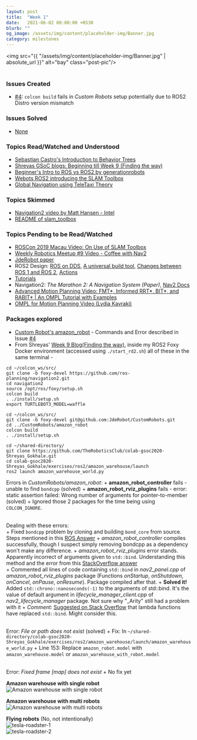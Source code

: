 ```yaml
---
layout: post
title:  "Week 1"
date:   2021-06-02 00:00:00 +0530
blurb: ""
og_image: /assets/img/content/placeholder-img/Banner.jpg
category: milestones
---
```


<img src="{{ "/assets/img/content/placeholder-img/Banner.jpg" | absolute_url }}" alt="bay" class="post-pic"/>
<br />
<br />

### Issues Created
- [#4][]: `colcon build` fails in *Custom Robots* setup potentially due to ROS2 Distro version mismatch


### Issues Solved
- [None]()


### Topics Read/Watched and Understood
- [Sebastian Castro's Introduction to Behavior Trees](https://roboticseabass.wordpress.com/2021/05/08/introduction-to-behavior-trees/)
- [Shreyas GSoC blogs: Beginning till Week 9 (Finding the way)](https://theroboticsclub.github.io/colab-gsoc2020-Shreyas_Gokhale/)
- [Beginner's Intro to ROS vs ROS2 by generationrobots](https://blog.generationrobots.com/en/ros-vs-ros2/)
- [Webots ROS2 introducing the SLAM Toolbox](https://youtu.be/s16269kol5M)
- [Global Navigation using TeleTaxi Theory](https://jderobot.github.io/RoboticsAcademy/exercises/AutonomousCars/global_navigation/)

### Topics Skimmed
- [Navigation2 video by Matt Hansen - Intel](https://youtu.be/-MzsEykCXoU)
- [README of slam_toolbox](https://github.com/SteveMacenski/slam_toolbox)

### Topics Pending to be Read/Watched
- [ROSCon 2019 Macau Video: On Use of SLAM Toolbox](https://vimeo.com/378682207)
- [Weekly Robotics Meetup #9 Video - Coffee with Nav2](https://www.youtube.com/watch?v=CBqJgaSoNGg)
- [JdeRobot paper](https://gsyc.urjc.es/jmplaza/papers/robocity2013-jderobot.pdf)
- ROS2 Design: [ROS on DDS](https://design.ros2.org/articles/ros_on_dds.html), [A universal build tool](https://design.ros2.org/articles/build_tool.html), [Changes between ROS 1 and ROS 2](https://design.ros2.org/articles/changes.html), [Actions](http://design.ros2.org/articles/actions.html)
- [Tutorials](https://docs.ros.org/en/foxy/Tutorials.html)
- Navigation2: *The Marathon 2: A Navigation System (Paper)*, [Nav2 Docs](https://navigation.ros.org/)
- [Advanced Motion Planning Video: FMT\*, Informed RRT\*, BIT\*, and RABIT\* \| An OMPL Tutorial with Examples](https://www.youtube.com/watch?v=yggi7QjfOUM)
- [OMPL for Motion Planning Video (Lydia Kavraki)](https://www.youtube.com/watch?v=Hyjzmxoc9cQ)

### Packages explored
- [Custom Robot's amazon_robot](https://github.com/JdeRobot/CustomRobots/tree/foxy-devel/amazon_robot) - Commands and Error described in Issue [#4][]
- From Shreyas' [Week 9 Blog(Finding the way)](https://theroboticsclub.github.io/colab-gsoc2020-Shreyas_Gokhale/finding-the-way), inside my ROS2 Foxy Docker environment (accessed using `./start_rd2.sh`) all of these in the same terminal -
```
cd ~/colcon_ws/src/
git clone -b foxy-devel https://github.com/ros-planning/navigation2.git
cd navigation2 
source /opt/ros/foxy/setup.sh
colcon build
. ./install/setup.sh
export TURTLEBOT3_MODEL=waffle
```
```
cd ~/colcon_ws/src/
git clone -b foxy-devel git@github.com:JdeRobot/CustomRobots.git
cd ../CustomRobots/amazon_robot
colcon build
. ./install/setup.sh
```
```
cd ~/shared-directory/
git clone https://github.com/TheRoboticsClub/colab-gsoc2020-Shreyas_Gokhale.git
cd colab-gsoc2020-Shreyas_Gokhale/exercises/ros2/amazon_warehouse/launch
ros2 launch amazon_warehouse_world.py
```
Errors in *CustomRobots/amazon_robot*:
    + **amazon_robot_controller** fails - unable to find `bondcpp` (solved)
    + **amazon_robot_rviz_plugins** fails - error: static assertion failed: Wrong number of arguments for pointer-to-member (solved)
    + Ignored those 2 packages for the time being using `COLCON_IGNORE`.  
<br/>  
  
  Dealing with these errors:  
    + Fixed `bondcpp` problem by cloning and building `bond_core` from source. Steps mentioned in this [ROS Answer](https://answers.ros.org/question/367929/compilation-error-master-branch-navigation2/)
    + *amazon_robot_controller* compiles successfully, though I suspect simply removing bondcpp as a dependency won't make any difference.
    + *amazon_robot_rviz_plugins* error stands. Apparently incorrect of arguments given to `std::bind`. Understanding this method and the error from this [StackOverflow answer](https://stackoverflow.com/questions/29609866/stdbind-makes-no-sense-to-me-whatsoever)  
    + Commented all lines of code containing `std::bind` in *nav2_panel.cpp* of *amazon_robot_rviz_plugins* package (Functions *onStartup*, *onShutdown*, *onCancel*, *onPause*, *onResume*). Package compiled after that.
    + **Solved it!** Added `std::chrono::nanoseconds(-1)` to the arguments of std::bind. It's the value of default argument in *lifecycle_manager_client.cpp* of *nav2_lifecycle_manager* package. Not sure why "_Arity" still had a problem with it
    + *Comment:* [Suggested on Stack Overflow](https://stackoverflow.com/questions/52328037/stdbind-cant-get-method-with-single-parameter-to-work) that lambda functions have replaced `std::bind`. Might consider this.  
<br/>  

  Error: *File or path does not exist* (solved)
    + Fix: In `~/shared-directory/colab-gsoc2020-Shreyas_Gokhale/exercises/ros2/amazon_warehouse/launch/amazon_warehouse_world.py`
    + Line 153: Replace `amazon_robot.model` with `amazon_warehouse.model` or `amazon_warehouse_with_robot.model`  
<br/>  

  Error: *Fixed frame [map] does not exist*
    + No fix yet

**Amazon warehouse with single robot**
![Amazon warehouse with single robot](/gsoc2021-Siddharth_Saha/assets/img/content/week1/amazon_warehouse.png)

**Amazon warehouse with multi robots**
![Amazon warehouse with multi robots](/gsoc2021-Siddharth_Saha/assets/img/content/week1/amazon_warehouse_with_robot.png)  

**Flying robots** (No, not intentionally)  
![tesla-roadster-1](/gsoc2021-Siddharth_Saha/assets/img/content/week1/tesla-roadster-1.png)  
![tesla-roadster-2](/gsoc2021-Siddharth_Saha/assets/img/content/week1/tesla-roadster-2.png)  





[#4]: https://github.com/TheRoboticsClub/gsoc2021-Siddharth_Saha/issues/4 "Issue #4"